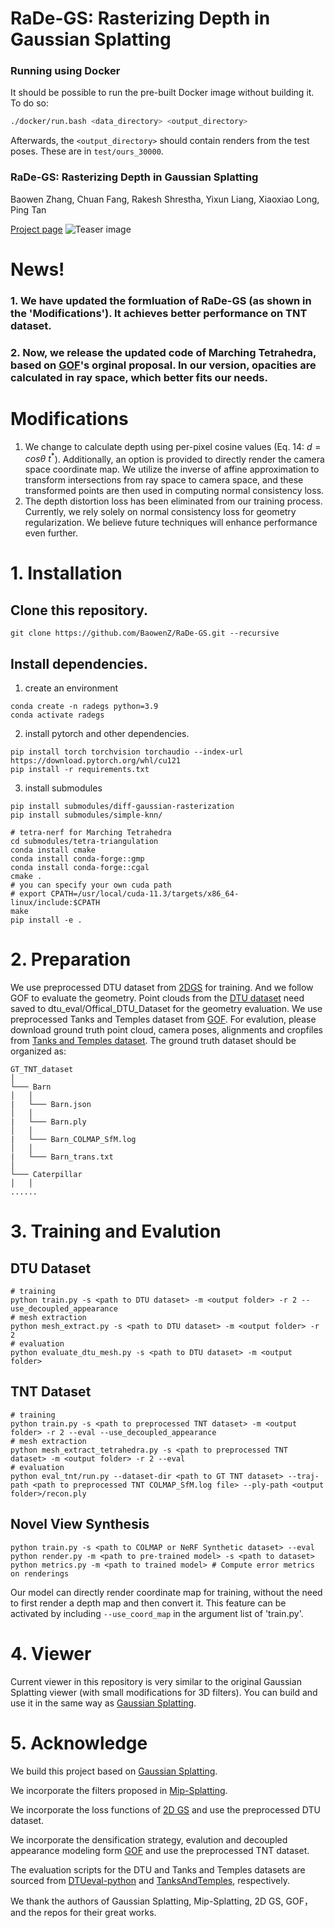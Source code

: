 # RaDe-GS: Rasterizing Depth in Gaussian Splatting

### Running using Docker
It should be possible to run the pre-built Docker image without building it. To do so:

```bash
./docker/run.bash <data_directory> <output_directory>
```

Afterwards, the `<output_directory>` should contain renders from the test poses. These are in `test/ours_30000`.

### RaDe-GS: Rasterizing Depth in Gaussian Splatting
Baowen Zhang, Chuan Fang, Rakesh Shrestha, Yixun Liang, Xiaoxiao Long, Ping Tan

[Project page](https://baowenz.github.io/radegs/)
![Teaser image](assets/teaser.png)
# News! 
### 1. We have updated the formluation of RaDe-GS (as shown in the 'Modifications'). It achieves better performance on TNT dataset.
### 2. Now, we release the updated code of Marching Tetrahedra, based on [GOF](https://github.com/autonomousvision/gaussian-opacity-fields/blob/main/eval_tnt/run.py)'s orginal proposal. In our version, opacities are calculated in ray space, which better fits our needs.

# Modifications

1. We change to calculate depth using per-pixel cosine values  (Eq. 14: $d=cos\theta\ t^*$). Additionally, an option is provided to directly render the camera space coordinate map. We utilize the inverse of affine approximation to transform intersections from ray space to camera space, and these transformed points are then used in computing normal consistency loss.
2. The depth distortion loss has been eliminated from our training process. Currently, we rely solely on normal consistency loss for geometry regularization.  We believe future techniques will enhance performance even further.


# 1. Installation
## Clone this repository.
```
git clone https://github.com/BaowenZ/RaDe-GS.git --recursive
```

## Install dependencies.
1. create an environment
```
conda create -n radegs python=3.9
conda activate radegs
```

2. install pytorch and other dependencies.
```
pip install torch torchvision torchaudio --index-url https://download.pytorch.org/whl/cu121
pip install -r requirements.txt
```

3. install submodules
```
pip install submodules/diff-gaussian-rasterization
pip install submodules/simple-knn/

# tetra-nerf for Marching Tetrahedra
cd submodules/tetra-triangulation
conda install cmake
conda install conda-forge::gmp
conda install conda-forge::cgal
cmake .
# you can specify your own cuda path
# export CPATH=/usr/local/cuda-11.3/targets/x86_64-linux/include:$CPATH
make 
pip install -e .
```

# 2. Preparation
We use preprocessed DTU dataset from [2DGS](https://surfsplatting.github.io/) for training. And we follow GOF to evaluate the geometry. Point clouds from the [DTU dataset](https://roboimagedata.compute.dtu.dk/?page_id=36) need saved to dtu_eval/Offical_DTU_Dataset for the geometry evaluation.
We use preprocessed Tanks and Temples dataset from [GOF](https://huggingface.co/datasets/ZehaoYu/gaussian-opacity-fields/tree/main). For evalution, please download ground truth point cloud, camera poses, alignments and cropfiles from [Tanks and Temples dataset](https://www.tanksandtemples.org/download/). The ground truth dataset should be organized as:
```
GT_TNT_dataset
│
└─── Barn
│   │
|   └─── Barn.json
│   │
|   └─── Barn.ply
│   │
|   └─── Barn_COLMAP_SfM.log
│   │
|   └─── Barn_trans.txt
│ 
└─── Caterpillar
│   │
......
```

# 3. Training and Evalution
## DTU Dataset
```
# training
python train.py -s <path to DTU dataset> -m <output folder> -r 2 --use_decoupled_appearance
# mesh extraction
python mesh_extract.py -s <path to DTU dataset> -m <output folder> -r 2
# evaluation
python evaluate_dtu_mesh.py -s <path to DTU dataset> -m <output folder>
```
## TNT Dataset
```
# training
python train.py -s <path to preprocessed TNT dataset> -m <output folder> -r 2 --eval --use_decoupled_appearance
# mesh extraction
python mesh_extract_tetrahedra.py -s <path to preprocessed TNT dataset> -m <output folder> -r 2 --eval
# evaluation
python eval_tnt/run.py --dataset-dir <path to GT TNT dataset> --traj-path <path to preprocessed TNT COLMAP_SfM.log file> --ply-path <output folder>/recon.ply
```
## Novel View Synthesis
```
python train.py -s <path to COLMAP or NeRF Synthetic dataset> --eval
python render.py -m <path to pre-trained model> -s <path to dataset>
python metrics.py -m <path to trained model> # Compute error metrics on renderings
```
Our model can directly render coordinate map for training, without the need to first render a depth map and then convert it. This feature can be activated by including `--use_coord_map` in the argument list of 'train.py'.

# 4. Viewer
Current viewer in this repository is very similar to the original Gaussian Splatting viewer (with small modifications for 3D filters).
You can build and use it in the same way as [Gaussian Splatting](https://github.com/graphdeco-inria/gaussian-splatting).


# 5. Acknowledge
We build this project based on [Gaussian Splatting](https://github.com/graphdeco-inria/gaussian-splatting).

We incorporate the filters proposed in [Mip-Splatting](https://github.com/autonomousvision/mip-splatting).

We incorporate the loss functions of [2D GS](https://github.com/hbb1/2d-gaussian-splatting) and use the preprocessed DTU dataset.

We incorporate the densification strategy, evalution and decoupled appearance modeling form [GOF](https://github.com/autonomousvision/gaussian-opacity-fields/tree/main)  and use the preprocessed TNT dataset.

The evaluation scripts for the DTU and Tanks and Temples datasets are sourced from [DTUeval-python](https://github.com/jzhangbs/DTUeval-python) and [TanksAndTemples](https://github.com/isl-org/TanksAndTemples/tree/master/python_toolbox/evaluation), respectively.

We thank the authors of Gaussian Splatting, Mip-Splatting, 2D GS, GOF， and the repos for their great works.